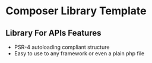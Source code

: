 Composer Library Template
=========================

Library For APIs
Features
--------

* PSR-4 autoloading compliant structure
* Easy to use to any framework or even a plain php file
